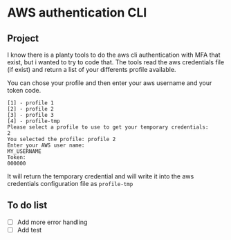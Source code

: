# AWS authentication CLI

## Project

I know there is a planty tools to do the aws cli authentication with MFA that exist, but i wanted to try to code that.
The tools read the aws credentials file (if exist) and return a list of your differents profile available.

You can chose your profile and then enter your aws username and your token code.

```text
[1] - profile 1
[2] - profile 2
[3] - profile 3
[4] - profile-tmp
Please select a profile to use to get your temporary credentials:
2
You selected the profile: profile 2
Enter your AWS user name:
MY_USERNAME
Token:
000000
```

It will return the temporary credential and will write it into the aws credentials configuration file as `profile-tmp`

## To do list

- [ ] Add more error handling
- [ ] Add test
